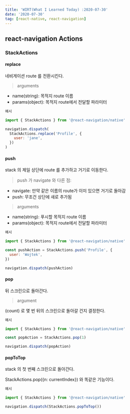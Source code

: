 ```yaml
---
title: 'WIRT(What I Learned Today) :2020-07-30'
date: '2020-07-30'
tag: [react-native, react-navigation]
---
```


## react-navigation Actions

### StackActions

#### replace

네비게이션 route 를 전환시킨다.

> arguments

- name(string): 목적지 route 이름
- params(object): 목적지 route에서 전달할 파라미터

```javascript
예시

import { StackActions } from '@react-navigation/native'

navigation.dispatch(
  StackActions.replace('Profile', {
    user: 'jane',
  })
)
```

#### push

stack 의 제일 상단에 route 를 추가하고 거기로 이동한다.

> push 가 navigate 와 다른 점:

- navigate: 만약 같은 이름의 route가 이미 있으면 거기로 돌아감
- push: 무조건 상단에 새로 추가됨

> arguments

- name(string): 푸시할 목적지 route 이름
- params(object): 목적지 route에서 전달할 파라미터

```javascript
예시

import { StackActions } from '@react-navigation/native'

const pushAction = StackActions.push('Profile', {
  user: 'Wojtek',
})

navigation.dispatch(pushAction)
```

#### pop

뒤 스크린으로 돌아간다.

> argument

(count) 로 몇 번 뒤의 스크린으로 돌아갈 건지 결정한다.

```javascript
예시

import { StackActions } from '@react-navigation/native'

const popAction = StackActions.pop(1)

navigation.dispatch(popAction)
```

#### popToTop

stack 의 첫 번째 스크린으로 돌아간다.

StackActions.pop({n: currentIndex}) 와 똑같은 기능이다.

```javascript
예시

import { StackActions } from '@react-navigation/native'

navigation.dispatch(StackActions.popToTop())
```
